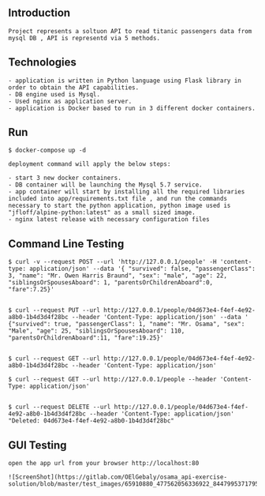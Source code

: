 ## Introduction

    Project represents a soltuon API to read titanic passengers data from mysql DB , API is representd via 5 methods.

## Technologies

    - application is written in Python language using Flask library in order to obtain the API capabilities.
    - DB engine used is Mysql.
    - Used nginx as application server.
    - application is Docker based to run in 3 different docker containers. 


## Run

    $ docker-compose up -d

    deployment command will apply the below steps:

    - start 3 new docker containers.
    - DB container will be launching the Mysql 5.7 service.
    - app container will start by installing all the required libraries included into app/requirements.txt file , and run the commands necessary to start the python application, python image used is "jfloff/alpine-python:latest" as a small sized image.
    - nginx latest release with necessary configuration files




## Command Line Testing
	$ curl -v --request POST --url 'http://127.0.0.1/people' -H 'content-type: application/json' --data '{ "survived": false, "passengerClass": 3, "name": "Mr. Owen Harris Braund", "sex": "male", "age": 22, "siblingsOrSpousesAboard": 1, "parentsOrChildrenAboard":0, "fare":7.25}'


	$ curl --request PUT --url http://127.0.0.1/people/04d673e4-f4ef-4e92-a8b0-1b4d3d4f28bc --header 'Content-Type: application/json' --data ' {"survived": true, "passengerClass": 1, "name": "Mr. Osama", "sex": "Male", "age": 25, "siblingsOrSpousesAboard": 110, "parentsOrChildrenAboard":11, "fare":19.25}'


	$ curl --request GET --url http://127.0.0.1/people/04d673e4-f4ef-4e92-a8b0-1b4d3d4f28bc --header 'Content-Type: application/json' 

	$ curl --request GET --url http://127.0.0.1/people --header 'Content-Type: application/json' 


	$ curl --request DELETE --url http://127.0.0.1/people/04d673e4-f4ef-4e92-a8b0-1b4d3d4f28bc --header 'Content-Type: application/json' 
	"Deleted: 04d673e4-f4ef-4e92-a8b0-1b4d3d4f28bc"    

## GUI Testing

	open the app url from your browser http://localhost:80

	![ScreenShot](https://gitlab.com/OElGebaly/osama_api-exercise-solution/blob/master/test_images/65910880_477562056336922_844799537179525120_n.png)
